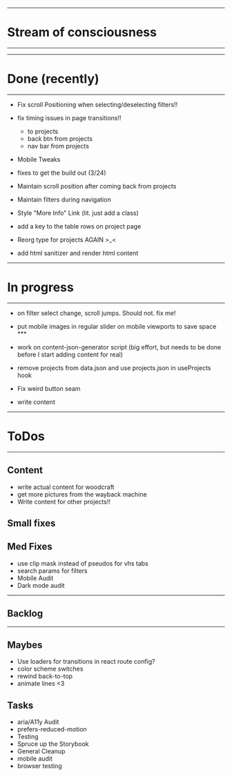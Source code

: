 -----------------------------------------
# Stream of consciousness
-----------------------------------------


-----------------------------------------
# Done (recently)
-----------------------------------------

- Fix scroll Positioning when selecting/deselecting filters!!

- fix timing issues in page transitions!!
  - to projects
  - back btn from projects
  - nav bar from projects
- Mobile Tweaks
- fixes to get the build out (3/24)
- Maintain scroll position after coming back from projects
- Maintain filters during navigation
- Style "More Info" Link  (lit. just add a class)
- add a key to the table rows on project page
- Reorg type for projects AGAIN >_<
- add html sanitizer and render html content

-----------------------------------------
# In progress
-----------------------------------------

- on filter select change, scroll jumps.  Should not.  fix me!
- put mobile images in regular slider on mobile viewports to save space ***

- work on content-json-generator script (big effort, but needs to be done before I start adding content for real)
- remove projects from data.json and use projects.json in useProjects hook



- Fix weird button seam
- write content

-----------------------------------------
# ToDos
-----------------------------------------

## Content
- write actual content for woodcraft
- get more pictures from the wayback machine
- Write content for other projects!!

## Small fixes

## Med Fixes
- use clip mask instead of pseudos for vhs tabs
- search params for filters
- Mobile Audit
- Dark mode audit

-----------------------------------------
## Backlog
-----------------------------------------

## Maybes
- Use loaders for transitions in react route config?
- color scheme switches
- rewind back-to-top
- animate lines <3

## Tasks
- aria/A11y Audit
- prefers-reduced-motion
- Testing
- Spruce up the Storybook
- General Cleanup
- mobile audit
- browser testing

